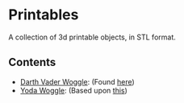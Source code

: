 # Printables

A collection of 3d printable objects, in STL format.

## Contents
- [Darth Vader Woggle](./Darth%20Vader%20Woggle.stl): (Found [here](https://www.facebook.com/groups/scoutwoggles/permalink/3451169025162919))
- [Yoda Woggle](./Yoda%20Woggle.stl): (Based upon [this](https://www.printables.com/model/954309-lego-compatible-41880dat-minifig-head-yoda-with-cu))
